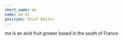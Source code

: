 ```yaml
---
short_name: me
name: me al
position: Chief Editor
---
```

me is an avid fruit grower based in the south of France.